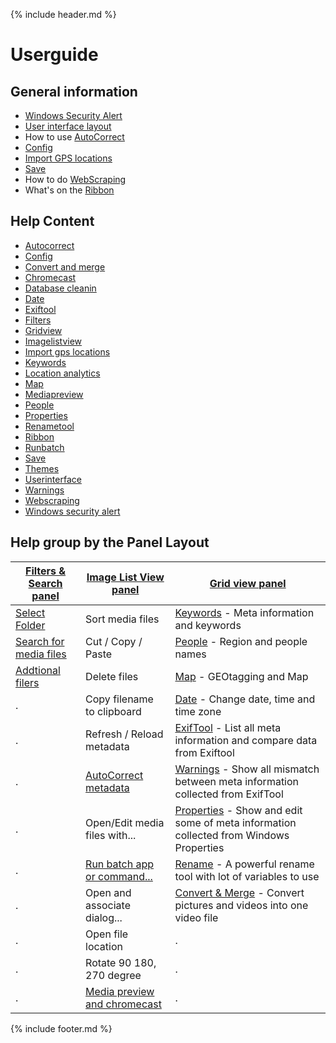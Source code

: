 {% include header.md %}

# Userguide

## General information
- [Windows Security Alert](windows-security-alert) 
- [User interface layout](userinterface)
- How to use [AutoCorrect](autocorrect)
- [Config](config)
- [Import GPS locations](import-gps-locations)
- [Save](save)
- How to do [WebScraping](webscraping)
- What's on the [Ribbon](ribbon)

## Help Content
- [Autocorrect](autocorrect/index.md)
- [Config](config/index.md)
- [Convert and merge](convert-and-merge/index.md)
- [Chromecast](mediapreview-chromecast/index.md)
- [Database cleanin](database-cleaning/index.md)
- [Date](date/index.md)
- [Exiftool](exiftool/index.md)
- [Filters](filters/index.md)
- [Gridview](gridview/index.md)
- [Imagelistview](imagelistview/index.md)
- [Import gps locations](import-gps-locations/index.md)
- [Keywords](keywords/index.md)
- [Location analytics](location-analytics/index.md)
- [Map](map/index.md)
- [Mediapreview](mediapreview-chromecast/index.md)
- [People](people/index.md)
- [Properties](properties/index.md)
- [Renametool](renametool/index.md)
- [Ribbon](ribbon/index.md)
- [Runbatch](runbatch/index.md)
- [Save](save/index.md)
- [Themes](themes/index.md)
- [Userinterface](userinterface/index.md)
- [Warnings](warnings/index.md)
- [Webscraping](webscraping/index.md)
- [Windows security alert](windows-security-alert/index.md)

## Help group by the Panel Layout

[Filters & Search panel](filters)|[Image List View panel](imagelistview)|[Grid view panel](gridview)
--|--|--
[Select Folder](filters)|Sort media files|[Keywords](keywords) - Meta information and keywords
[Search for media files](filters)|Cut / Copy / Paste |[People](people) - Region and people names
[Addtional filers](filters)|Delete files |[Map](map) - GEOtagging and Map
.|Copy filename to clipboard|[Date](date) - Change date, time and time zone
.|Refresh / Reload metadata|[ExifTool](exiftool) - List all meta information and compare data from Exiftool
.|[AutoCorrect metadata](autocorrect)|[Warnings](warnings) - Show all mismatch between meta information collected from ExifTool
.|Open/Edit media files with...|[Properties](properties) - Show and edit some of meta information collected from Windows Properties
.|[Run batch app or command...](runbatch)|[Rename](renametool) - A powerful rename tool with lot of variables to use
.|Open and associate dialog...|[Convert & Merge](convert-and-merge) - Convert pictures and videos into one video file
.|Open file location|.
.|Rotate 90 180, 270 degree |.
.|[Media preview and chromecast](mediapreview-chromecast) |.




{% include footer.md %}
